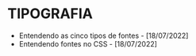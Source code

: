 # TIPOGRAFIA
- Entendendo as cinco tipos de fontes - [18/07/2022]
- Entendendo fontes no CSS - [18/07/2022]